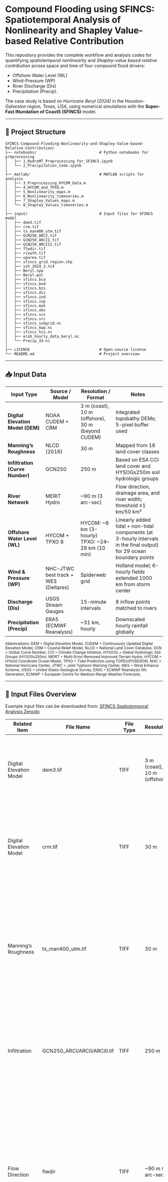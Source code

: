 # Compound Flooding using SFINCS: Spatiotemporal Analysis of Nonlinearity and Shapley Value-based Relative Contribution
This repository provides the complete workflow and analysis codes for quantifying *spatiotemporal nonlinearity* and *Shapley-value based relative contribution* across space and time of four compound flood drivers: 
- Offshore Water Level (WL)
- Wind-Pressure (WP)
- River Discharge (Dis)
- Precipitation (Precip). 

The case study is based on *Hurricane Beryl (2024)* in the *Houston–Galveston region, Texas, USA*, using numerical simulations with the **Super-Fast INundation of CoastS (SFINCS)** model.

---
## 📁 Project Structure

```text
SFINCS-Compound-Flooding-Nonlinearity-and-Shapley-Value-based-Relative-Contribution/
├── notebooks/                            # Python notebooks for preprocessing
│   ├── 1_HydroMT_Preprocessing_for_SFINCS.ipynb
│   └── 2_Precipitation_Code.ipynb
│
├── matlab/                               # MATLAB scripts for analysis
│   ├── 3_Preprocessing_HYCOM_Data.m
│   ├── 4_HYCOM_and_TPXO.m
│   ├── 5_Nonlinearity_maps.m
│   ├── 6_Nonlinearity_timeseries.m
│   ├── 7_Shapley_Values_maps.m
│   └── 8_Shapley_Values_timeseries.m
│
├── input/                                # Input files for SFINCS model
│   ├── dem3.tif
│   ├── crm.tif
│   ├── tx_man400_utm.tif
│   ├── GCN250_ARCI.tif
│   ├── GCN250_ARCII.tif
│   ├── GCN250_ARCIII.tif
│   ├── flwdir.tif
│   ├── rivwth.tif
│   ├── uparea.tif
│   ├── sfincs_grid_region.shp
│   ├── ssh_2024_2.nc4
│   ├── Beryl.spw
│   ├── Beryl.pol
│   ├── sfincs.bca
│   ├── sfincs.bnd
│   ├── sfincs.bzs
│   ├── sfincs.dis
│   ├── sfincs.ind
│   ├── sfincs.inp
│   ├── sfincs.msk
│   ├── sfincs.obs
│   ├── sfincs.scs
│   ├── sfincs.src
│   ├── sfincs_subgrid.nc
│   ├── sfincs_map.nc
│   ├── sfincs_his.nc
│   ├── era5_hourly_data_beryl.nc
│   └── Precip_2d.nc
│
├── LICENSE                               # Open-source license
└── README.md                             # Project overview

```
---
## 📥 Input Data

| Input Type         | Source / Model                                        | Resolution / Format             | Notes                                                                 |
|--------------------|--------------------------------------------------------|----------------------------------|-----------------------------------------------------------------------|
| **Digital Elevation Model (DEM)** | NOAA CUDEM + CRM                                | 3 m (coast), 10 m (offshore), 30 m (beyond CUDEM) | Integrated topobathy DEMs; 5-pixel buffer used           |
| **Manning’s Roughness** | NLCD (2016)                                          | 30 m                             | Mapped from 16 land cover classes                                     |
| **Infiltration (Curve Number)** | GCN250                     | 250 m                            | Based on ESA CCI land cover and HYSOGs250m soil hydrologic groups     |
| **River Network**     | MERIT Hydro                           | ~90 m (3 arc-sec)               | Flow direction, drainage area, and river width; threshold ≥1 km/50 km² |
| **Offshore Water Level (WL)** | HYCOM + TPXO 8                                  | HYCOM: ~8 km (3-hourly)<br>TPXO: ~24–28 km (10 min) | Linearly added tidal + non-tidal components (at 3-hourly intervals in the final output) for 29 ocean boundary points |
| **Wind & Pressure (WP)** | NHC-JTWC best track + WES (Deltares)               | Spiderweb grid | Holland model; 6-hourly fields extended 1000 km from storm center     |
| **Discharge (Dis)**   | USGS Stream Gauges                                   | 15-minute intervals              | 8 inflow points matched to rivers      |
| **Precipitation (Precip)** | ERA5 (ECMWF Reanalysis)                            | ~31 km, hourly                   | Downscaled hourly rainfall globally                                   |

<sub>
Abbreviations:  
DEM = Digital Elevation Model,  
CUDEM = Continuously Updated Digital Elevation Model,  
CRM = Coastal Relief Model,  
NLCD = National Land Cover Database,  
GCN = Global Curve Number,  
CCI = Climate Change Initiative,  
HYSOGs = Global Hydrologic Soil Groups (HYSOGs250m),  
MERIT = Multi-Error-Removed Improved-Terrain Hydro,  
HYCOM = HYbrid Coordinate Ocean Model,  
TPXO = Tidal Prediction using TOPEX/POSEIDON,  
NHC = National Hurricane Center,  
JTWC = Joint Typhoon Warning Center,  
WES = Wind Enhance Scheme,  
USGS = United States Geological Survey,  
ERA5 = ECMWF Reanalysis 5th Generation,  
ECMWF = European Centre for Medium-Range Weather Forecasts.  
</sub>

---
## 📂 Input Files Overview

Example input files can be downloaded from:
[SFINCS Spatiotemporal Analysis Zenodo](https://zenodo.org/doi/10.5281/zenodo.15460823)

| Related Item              | File Name                        | File Type | Resolution                 | Description |
|---------------------------|----------------------------------|-----------|----------------------------|-------------|
| Digital Elevation Model   | dem3.tif                         | TIFF      | 3 m (coast), 10 m (offshore) | A 32-bit floating point TIFF raster based on CUDEM. The uncompressed file size is 13.45 GB, contains no color map with basic mensuration capabilities, and 8 pyramid levels for faster rendering. |
| Digital Elevation Model   | crm.tif                          | TIFF      | 30 m                       | A 32-bit floating point TIFF raster from the CRM bathymetry datasets. The uncompressed size is 2.25 GB, with no colormap, and includes 5 pyramid levels for efficient rendering and basic mensuration capabilities. |
| Manning’s Roughness       | tx_man400_utm.tif                | TIFF      | 30 m                       | A TIFF raster file composed of 64-bit double-precision values. The file has an uncompressed size of 5.67 MB, contains no colormap or compression, uses -9999 as the NoData value, supports basic mensuration capabilities, and includes arbitrary pyramid levels for improved rendering performance. |
| Infiltration              | GCN250_ARCI/ARCII/ARCIII.tif     | TIFF      | 250 m                      | A TIFF raster file composed of 8-bit unsigned integer values. The file has an uncompressed size of 10.81 GB, has no colormap or pyramids, designates 255 as the NoData value, and supports basic mensuration capabilities. |
| Flow Direction            | flwdir                           | TIFF      | ~90 m (3 arc-sec)          | A MERIT Hydro derived flow direction raster from the latest elevation data (MERIT DEM) and water body datasets (G1WBM, GSWO, and OpenStreetMap). Contains a single 8-bit unsigned band, and no colormap, no compression, a NoData value of 255, and includes 4 pyramid levels with nearest neighbor resampling for enhanced display performance, along with basic mensuration capabilities. |
| River Width               | rivwth                           | TIFF      | ~90 m (3 arc-sec)          | Contains a single 32-bit floating point band. The file is uncompressed with a size of 549.39 MB, has no colormap, includes 4 pyramid levels with nearest neighbor resampling, and supports basic mensuration capabilities. |
| Upstream Drainage Area    | uparea                           | TIFF      | ~90 m (3 arc-sec)          | A single 32-bit floating point band with an uncompressed size of 549.39 MB, no compression or colormap, and includes 4 pyramid levels with nearest neighbor resampling for improved visualization, along with basic mensuration capabilities. |
| Study Area                | sfincs_grid_region.shp           | SHP       | N/A                        | A shapefile representing a rectangular study area encompassing the Houston–Galveston region of Texas, USA. |
| Offshore Water Level      | ssh_2024_2.nc4                   | netCDF4   | ~8 km (3-hourly)           | Downloaded HYCOM sea surface elevation data extracted for the coordinates specified in the ‘sfincs.bnd’ file at a 3-hourly interval. |
| Wind-Pressure (Hurricane) | Beryl.spw                        | SPW       | 6-hourly                   | An NHC-JTWC best track data for Hurricane Beryl as a spiderweb file, including wind speed, direction, and pressure. Coordinates: meters in projected UTM zone, data: m/s, wind_from_direction in degrees, p_drop in Pa. |
| Wind-Pressure (Hurricane) | Beryl.pol                        | POL       | 6-hourly                   | A polygon-based file representing the Hurricane’s best track. |
| SFINCS Input              | sfincs.bca                       | BCA       | N/A                        | A file carrying the astronomical tide constituents’ amplitude and phase information. |
| SFINCS Input              | sfincs.bnd                       | BND       | N/A                        | To specify water-level time-series to the boundary cells (msk=2). The input locations are specified here. Units: meters in projected UTM zone. |
| SFINCS Input              | sfincs.bzs                       | BZS       | 3-hourly                   | The (slowly varying) water level time series specified per input location. Units: m above reference level. This data is achieved after combining the HYCOM and TPXO data. |
| SFINCS Input              | sfincs.dis                       | DIS       | 15-minutes                 | The discharge time series specified per input location. Unit: cubic meters per second. |
| SFINCS Input              | sfincs.ind                       | IND       | N/A                        | Describes the indices of active grid cells within the overall grid. Not used by SFINCS with ASCII input. |
| SFINCS Input              | sfincs.inp                       | INP       | N/A                        | General input file of SFINCS describing all model settings, the domain, forcing, and structures. |
| SFINCS Input              | sfincs.msk                       | MSK       | N/A                        | Indicates for every cell whether it is an inactive cell (msk=0), active cell (msk=1), WL boundary cell (msk=2), or outflow boundary cell (msk=3). |
| SFINCS Input              | sfincs.obs                       | OBS       | N/A                        | Observation points for output time series. Units: meters in projected UTM zone. |
| SFINCS Input              | sfincs.scs                       | SCS       | N/A                        | Grid-based input using Curve Number method A (without recovery), same structure as `depfile`, binary input. |
| SFINCS Input              | sfincs.src                       | SRC       | N/A                        | Discharge point coordinates in UTM meters. |
| SFINCS Input              | sfincs_subgrid.nc                | netCDF    | N/A                        | A netCDF file including all the subgrid information, to run SFINCS. |
| SFINCS Output              | sfincs_map.nc                    | netCDF    | 10 m, 1-hourly             | SFINCS output file carrying the study area’s spatial visualization data generated by SFINCS. It can be opened by platforms like Quickplot, Panoply, Matlab, Python, etc. Included variables: spatial coordinates, bed level elevation, instantaneous water level, instantaneous water depth, maximum water level and water depth across all timesteps, etc. |
| SFINCS Output              | sfincs_his.nc                    | netCDF    | 6-minutes                   | This contains point-based time series data for specified coordinates in the `sfincs.obs` file. Included variables: spatial coordinates, bed level elevation of observation points, time step of output (it can be different from the `sfincs_map.nc` file), instantaneous water level, instantaneous water depth, etc. |
| Precipitation             | era5_hourly_data_beryl.nc        | netCDF    | ~31 km, hourly             | Directly downloaded hourly single-level total precipitation data from the ERA5 database. |
| Precipitation (Processed)             | Precip_2d.nc                     | netCDF    | ~31 km, hourly             | Processed netCDF file originally downloaded from ERA5 data, to be used inside the SFINCS environment. |

---

## 🌐 Data Sources

All datasets used in this study are publicly available from the following sources:

- **CUDEM 1/9″ and 1/3″ Digital Elevation Models (NOAA)**  
  https://coast.noaa.gov/htdata/raster2/elevation/

- **HYCOM Sea Surface Height (SSH) Data**  
  https://www.hycom.org/hycom/overview

- **TPXO Global Tidal Model**  
  https://www.tpxo.net/global

- **National Land Cover Dataset (NLCD – 2016)**  
  https://www.mrlc.gov/data/nlcd-2016-land-cover-conus

- **Global Curve Number Dataset (GCN250)**  
  https://www.ndbc.noaa.gov/

- **ERA5 Reanalysis Data (Precipitation)**  
  https://cds.climate.copernicus.eu/datasets/reanalysis-era5-single-levels?tab=download

- **Best Storm Track – NHC & JTWC**  
  - NHC: https://www.nhc.noaa.gov/data/  
  - JTWC: https://www.metoc.navy.mil/jtwc/jtwc.html?western-pacific

- **NOAA Water Level Observations (Tide Gauges)**  
  https://tidesandcurrents.noaa.gov/stations.html?type=Water+Levels

- **USGS Streamflow Gauges (for discharge)**  
  https://waterdata.usgs.gov/nwis

---



## 🧾 Code Overview

| File Name                               | Description |
|----------------------------------------|-------------|
| **1_HydroMT_Preprocessing_for_SFINCS.ipynb** | Python notebook using HydroMT plugin to prepare gridded input files (e.g., DEM, land cover, roughness, subgrid, etc.) required for the SFINCS model setup. |
| **2_Precipitation_Code.ipynb**  | Python notebook for processing ERA5 precipitation data. Extracts and formats rainfall inputs to be used in the SFINCS rainfall forcing file. |
| **3_Preprocessing_HYCOM_Data.m** | Extracts and processes HYCOM non-tidal sea surface height data for selected offshore points. Outputs time series for use as offshore boundary conditions in SFINCS. |
| **4_HYCOM_and_TPXO.m**           | Combines non-tidal water levels from HYCOM with tidal constituents from TPXO. Produces total offshore water level boundary time series for 29 locations. |
| **5_Nonlinearity_maps.m**        | Computes and visualizes spatial nonlinearity maps using SFINCS output. Calculates nonlinear interaction effects based on marginal water contribution. |
| **6_Nonlinearity_timeseries.m**  | Extracts and plots time series of nonlinearity at NOAA, USGS, and selected locations for all-driver simulations. |
| **7_Shapley_Values_maps.m**      | Calculates Shapley values for all 15 driver combinations, then normalizes and maps the spatial distribution of each driver’s contribution. |
| **8_Shapley_Values_timeseries.m**| Computes and plots temporal evolution of Shapley values for all four flood drivers at 21 observation locations. |

---

## 🔁 Workflow Summary

### 1. Preprocessing

- Use `1_HydroMT_Preprocessing_for_SFINCS.ipynb` to generate SFINCS input rasters (DEM, land cover, Manning's n, infiltration, river mask, subgrid) using HydroMT plugins.
- Process ERA5 precipitation data using `2_Precipitation_Code.ipynb` to create rainfall input time series for the SFINCS model.
- Extract non-tidal sea surface height data from HYCOM using `3_Preprocessing_HYCOM_Data.m`.
- Combine HYCOM (non-tidal) and TPXO (tidal) datasets using `4_HYCOM_and_TPXO.m` to create complete offshore water level boundary inputs for 29 locations.

### 2. Compound Flood Simulation

- Run SFINCS v2.1.1 for all 15 combinations of flood drivers: Offshore Water Level (WL), Wind-Pressure (WP), Discharge (Dis), and Precipitation (Precip).
- Use marginal water contribution output (from water level and water depth) to capture nonlinear flood responses.

### 3. Nonlinearity Analysis

- Compute spatial maps of nonlinearity using `5_Nonlinearity_maps.m` by comparing nonlinear vs. linear water level superpositions.
- Extract and visualize time series of nonlinearity at NOAA, USGS, and selected locations using `6_Nonlinearity_timeseries.m`.

### 4. Shapley Value-Based Contribution

- Calculate Shapley values from all possible driver combinations using `7_Shapley_Values_maps.m`.
- Normalize and map spatial distribution of each flood driver's relative contribution.
- Analyze temporal variation in driver dominance using `8_Shapley_Values_timeseries.m`.

---

## ▶️ Example Usage

### HydroMT Preprocessing (Python)

```python
#1_HydroMT_Preprocessing_for_SFINCS.ipynb

from hydromt_sfincs import SfincsModel

model = SfincsModel(root="sfincs_model")

# Specify an input dictionary with the grid settings x0,y0,dx,dy,nmax,mmax,rotation and epsg code.
# create SFINCS model with regular grid and characteristics of the input dictionary:
sf.setup_grid(
    x0=294515.3984,
    y0=3205240.0993,
    dx=200.0,
    dy=200.0,
    nmax=600,
    mmax=600,
    rotation=35,
    epsg=26915, #HydroMT is very sensitive to epsg code. Please use the right epsg code for your study area
)

# sf.region.boundary.plot(figsize=(6,6))
_ = sf.plot_basemap(plot_region=True, bmap="sat", figsize=(5,20), zoomlevel=10)

```

### Preprocessing Precipitation (Python)

```python
#2_Precipitation_Code.ipynb

root = "era5_hourly_data_beryl.nc"

# Open the dataset
dataset = xr.open_dataset(root)
dataset

lat = dataset['latitude'].values
lon = dataset['longitude'].values
precip = dataset['tp'].values
time = dataset['valid_time'].values

# Create a DataArray with the precipitation data
n1_zsmax = xr.DataArray(
    precip, 
    name="precip", 
    dims=("time", "latitude", "longitude"), 
    coords={"latitude": lat, "longitude": lon, "time": time}, 
    attrs={"units": "m", "long_name": "Total Precipitation", "_FillValue": "NaN", "coordinates": "spatial_ref"}
)

```

### Preprocessing HYCOM Data (MATLAB)

```matlab
% 3_Preprocessing_HYCOM_Data.m

fpath = ('ssh_2024_HYCOM.nc4');
ncdisp(fpath);

time = ncread(fpath, 'time');
lat = ncread(fpath, 'lat');
lon = ncread(fpath, 'lon');
surf_el = ncread(fpath, 'surf_el');

boundary_coords = load('sfincs_bnd.txt');
utmZone = repmat('16 N', size(boundary_coords, 1), 1);
[bnd_lat, bnd_lon] = utm2deg(boundary_coords(:, 1), boundary_coords(:, 2), utmZone);
bnd_lon_east = 360 + bnd_lon;

output_wl = zeros(length(time), size(boundary_coords, 1));
for t_idx = 1:length(time)
    current_wl_data = surf_el(:, :, t_idx);
    for b_idx = 1:size(boundary_coords, 1)
        output_wl(t_idx, b_idx) = griddata(lon, lat, current_wl_data', bnd_lon_east(b_idx), bnd_lat(b_idx), 'linear');
    end
end

fileID = fopen('sfincs_wl_output.txt', 'w');
for t_idx = 1:length(time)
    fprintf(fileID, '%.1f', (t_idx-1)*3*3600); % assuming 3-hour steps
    fprintf(fileID, ' %.4f', output_wl(t_idx, :));
    fprintf(fileID, '\n');
end
fclose(fileID);
```

### Combine HYCOM and TPXO Water Levels (MATLAB)

```matlab
% 4_HYCOM_and_TPXO.m

wl_data = load('sfincs_wl_output.txt');
wl_time = wl_data(:, 1);
wl_values = wl_data(:, 2:end);
wl_values(isnan(wl_values)) = 0;

bzs_data = load('sfincs_bzs.txt');
bzs_time = bzs_data(:, 1);
bzs_values = bzs_data(:, 2:end) + 0.3;

combined_wl = zeros(size(wl_values));
for i = 1:length(wl_time)
    idx = find(bzs_time == wl_time(i));
    if ~isempty(idx)
        combined_wl(i, :) = wl_values(i, :) + bzs_values(idx, :);
    end
end

fileID = fopen('combined_water_levels.txt', 'w');
for i = 1:length(wl_time)
    fprintf(fileID, '%.1f', wl_time(i));
    fprintf(fileID, ' %.4f', combined_wl(i, :));
    fprintf(fileID, '\n');
end
fclose(fileID);
```

### Nonlinearity Map Generation (MATLAB)

```matlab
% 5_Nonlinearity_maps.m

file_combinations = {
    'sfincs_map_WL+Storm.nc', {'sfincs_map_WL_Only.nc', 'sfincs_map_Storm_Only.nc'};
    ...
};

zb = ncread('sfincs_map_WL_Only.nc', 'zb');
zsmax = ncread(file_combinations{1, 1}, 'zsmax');
hmax = ncread(file_combinations{1, 1}, 'hmax');
h_combined = max(hmax, [], 3);
h_combined(zb < 0) = max(zsmax, [], 3)(zb < 0);
```

### Nonlinearity Time Series (MATLAB)

```matlab
% 6_Nonlinearity_timeseries.m

x = ncread('sfincs_map_WL+Storm+Dis+Precipitation.nc', 'x');
y = ncread('sfincs_map_WL+Storm+Dis+Precipitation.nc', 'y');
zb = ncread('sfincs_map_WL+Storm+Dis+Precipitation.nc', 'zb');
time_data = ncread('sfincs_map_WL+Storm+Dis+Precipitation.nc', 'time');
actual_time = datetime(2024, 7, 1) + seconds(time_data);

noaa_coords = [...]; % Coordinates provided in code
nonlinearity_values = zeros(numel(noaa_coords)/2, length(actual_time));

% Each time step
for t = 1:length(actual_time)
    h_WL = read_depth('sfincs_map_WL_Only.nc', t, zb, 0.3);
    ...
    h_nonlinearity = safe_subtract(h_nonlinear, h_WL + h_Dis + h_Storm + h_Precipitation);
end

```

### Shapley Value Map (MATLAB)

```matlab
% 7_Shapley_Values_maps.m

h_WL = read_depth('sfincs_map_WL_Only.nc');
h_WindPressure = read_depth('sfincs_map_Storm_Only.nc');
...
phi_WL = weights(1)*safe_subtract(h_WL, 0) + weights(2)*... + weights(3)*... + weights(4)*...;

Norm_phi_WL = phi_WL ./ (phi_WL + phi_WindPressure + phi_Dis + phi_Precipitation);
pcolor(x, y, Norm_phi_WL); shading interp; caxis([-1, 1]);

```
### Shapley Value Time Series (MATLAB)

```matlab
% 8_Shapley_Values_timeseries.m

utm_coords = [...]; % 21 locations
phi_values = zeros(21, num_time_steps, 5);
for t = 1:num_time_steps
    h_WL = read_depth('sfincs_map_WL_Only.nc', t, zb, hmin);
    ...
    phi_WL = weights(1)*... + weights(2)*... + weights(3)*... + weights(4)*...;
end

plot(actual_time, squeeze(phi_values(1, :, 1))); % WL at location 1

```
---

## 💻 Requirements

| Package       | Version |
|:--------------|:--------|
| hydromt       | >=0.7   |
| hydromt-sfincs| >=0.4   |
| xarray        | >=2023.1 |
| numpy         | >=1.21  |
| pandas        | >=1.3   |
| netCDF4       | >=1.5   |
| matplotlib    | >=3.5   |
| rasterio      | >=1.2   |
| geopandas     | >=0.10  |
| pyproj        | >=3.2   |

---

### 🔧 Installation

Install all dependencies using:

```bash
pip install hydromt hydromt-sfincs xarray numpy pandas netCDF4 matplotlib rasterio geopandas pyproj
```

---

## 🚀 Future Enhancements

- Integrate wave interactions to better capture their influence on compound flooding dynamics.
- Incorporate groundwater processes to account for subsurface contributions to flooding.
- Include urban drainage networks to improve representation of pluvial flooding in developed areas.
- Expand the framework to analyze multiple hurricane events under varying hydrodynamic conditions.
- Generalize findings by applying the methodology to different geographic regions and flood scenarios.

---

## Author

**MD Enayet Chowdhury**  
Email: enayet108@utexas.edu

Distributed under the Creative Commons CC0 1.0 Universal License. See LICENSE for more information.
